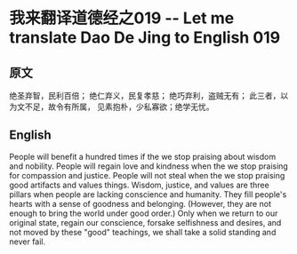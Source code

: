 # 我来翻译道德经之019 -- Let me translate Dao De Jing to English 019

## 原文

绝圣弃智，民利百倍；
绝仁弃义，民复孝慈；
绝巧弃利，盗贼无有；
此三者，以为文不足，故令有所属，
见素抱朴，少私寡欲；绝学无忧。

## English

People will benefit a hundred times if the we stop praising about wisdom and nobility.
People will regain love and kindness when the we stop praising for compassion and justice.
People will not steal when the we stop praising good artifacts and values things.
Wisdom, justice, and values are three pillars when people are lacking conscience and humanity.
They fill people's hearts with a sense of goodness and belonging.
(However, they are not enough to bring the world under good order.)
Only when we return to our original state, regain our conscience, forsake selfishness and desires, and not moved by these "good" teachings, we shall take a solid standing and never fail.